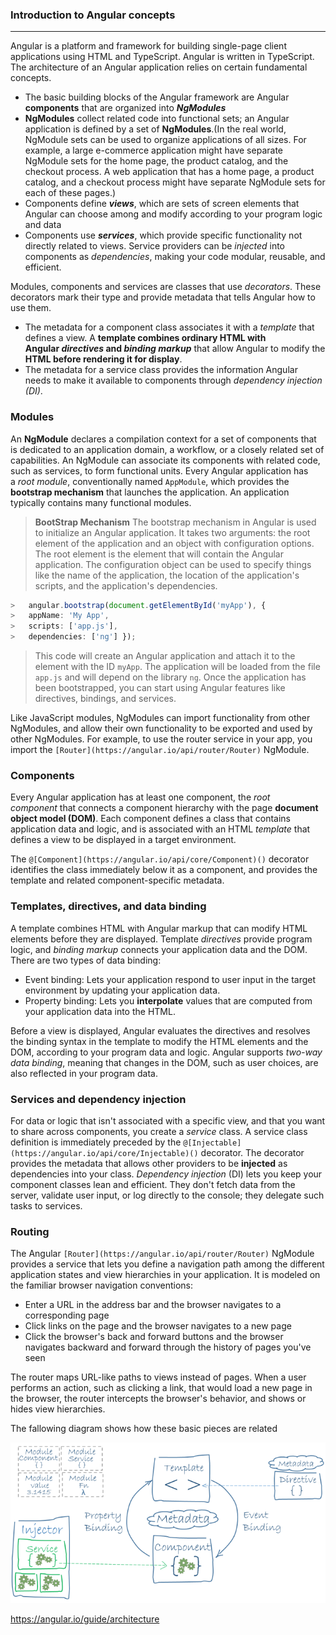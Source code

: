 ### Introduction to Angular concepts
---

Angular is a platform and framework for building single-page client applications using HTML and TypeScript. Angular is written in TypeScript.
The architecture of an Angular application relies on certain fundamental concepts.
- The basic building blocks of the Angular framework are Angular **components** that are organized into **_NgModules_**
- **NgModules** collect related code into functional sets; an Angular application is defined by a set of **NgModules**.(In the real world, NgModule sets can be used to organize applications of all sizes. For example, a large e-commerce application might have separate NgModule sets for the home page, the product catalog, and the checkout process. A web application that has a home page, a product catalog, and a checkout process might have separate NgModule sets for each of these pages.)
- Components define **_views_**, which are sets of screen elements that Angular can choose among and modify according to your program logic and data
- Components use **_services_**, which provide specific functionality not directly related to views. Service providers can be _injected_ into components as _dependencies_, making your code modular, reusable, and efficient.

Modules, components and services are classes that use _decorators_. These decorators mark their type and provide metadata that tells Angular how to use them.
- The metadata for a component class associates it with a _template_ that defines a view. A **template combines ordinary HTML with Angular _directives_ and _binding markup_** that allow Angular to modify the **HTML before rendering it for display**.
- The metadata for a service class provides the information Angular needs to make it available to components through _dependency injection (DI)_.

### Modules
An **NgModule** declares a compilation context for a set of components that is dedicated to an application domain, a workflow, or a closely related set of capabilities. An NgModule can associate its components with related code, such as services, to form functional units.
Every Angular application has a _root module_, conventionally named `AppModule`, which provides the **bootstrap mechanism** that launches the application. An application typically contains many functional modules.

> **BootStrap Mechanism**
> The bootstrap mechanism in Angular is used to initialize an Angular application. It takes two arguments: the root element of the application and an object with configuration options. The root element is the element that will contain the Angular application. The configuration object can be used to specify things like the name of the application, the location of the application's scripts, and the application's dependencies.
> 
``` typescript
> 	angular.bootstrap(document.getElementById('myApp'), { 
> 	appName: 'My App', 
> 	scripts: ['app.js'], 
> 	dependencies: ['ng'] });
```
> This code will create an Angular application and attach it to the element with the ID `myApp`. The application will be loaded from the file `app.js` and will depend on the library `ng`. Once the application has been bootstrapped, you can start using Angular features like directives, bindings, and services.

Like JavaScript modules, NgModules can import functionality from other NgModules, and allow their own functionality to be exported and used by other NgModules. For example, to use the router service in your app, you import the `[Router](https://angular.io/api/router/Router)` NgModule.

### Components

Every Angular application has at least one component, the _root component_ that connects a component hierarchy with the page **document object model (DOM)**. Each component defines a class that contains application data and logic, and is associated with an HTML _template_ that defines a view to be displayed in a target environment.

The `@[Component](https://angular.io/api/core/Component)()` decorator identifies the class immediately below it as a component, and provides the template and related component-specific metadata.

### Templates, directives, and data binding
A template combines HTML with Angular markup that can modify HTML elements before they are displayed. Template _directives_ provide program logic, and _binding markup_ connects your application data and the DOM. There are two types of data binding:
- Event binding: Lets your application respond to user input in the target environment by updating your application data.
- Property binding: Lets you **interpolate** values that are computed from your application data into the HTML.

Before a view is displayed, Angular evaluates the directives and resolves the binding syntax in the template to modify the HTML elements and the DOM, according to your program data and logic. Angular supports _two-way data binding_, meaning that changes in the DOM, such as user choices, are also reflected in your program data.

### Services and dependency injection

For data or logic that isn't associated with a specific view, and that you want to share across components, you create a _service_ class. A service class definition is immediately preceded by the `@[Injectable](https://angular.io/api/core/Injectable)()` decorator. The decorator provides the metadata that allows other providers to be **injected** as dependencies into your class.
_Dependency injection_ (DI) lets you keep your component classes lean and efficient. They don't fetch data from the server, validate user input, or log directly to the console; they delegate such tasks to services.

### Routing
The Angular `[Router](https://angular.io/api/router/Router)` NgModule provides a service that lets you define a navigation path among the different application states and view hierarchies in your application. It is modeled on the familiar browser navigation conventions:

-   Enter a URL in the address bar and the browser navigates to a corresponding page
-   Click links on the page and the browser navigates to a new page
-   Click the browser's back and forward buttons and the browser navigates backward and forward through the history of pages you've seen

The router maps URL-like paths to views instead of pages. When a user performs an action, such as clicking a link, that would load a new page in the browser, the router intercepts the browser's behavior, and shows or hides view hierarchies.

The fallowing diagram shows how these basic pieces are related

![buildingBlockOfAngular](./Images/buildingBlocksOfAngular.png)



https://angular.io/guide/architecture
